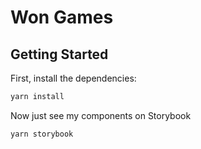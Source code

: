 # Won Games

## Getting Started

First, install the dependencies:

```bash
yarn install
```

Now just see my components on Storybook
```bash
yarn storybook
```
